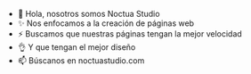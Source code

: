 - 👋 Hola, nosotros somos Noctua Studio
- ✨ Nos enfocamos a la creación de páginas web
- ⚡ Buscamos que nuestras páginas tengan la mejor velocidad
- 👌 Y que tengan el mejor diseño
- 📫 Búscanos en noctuastudio.com



